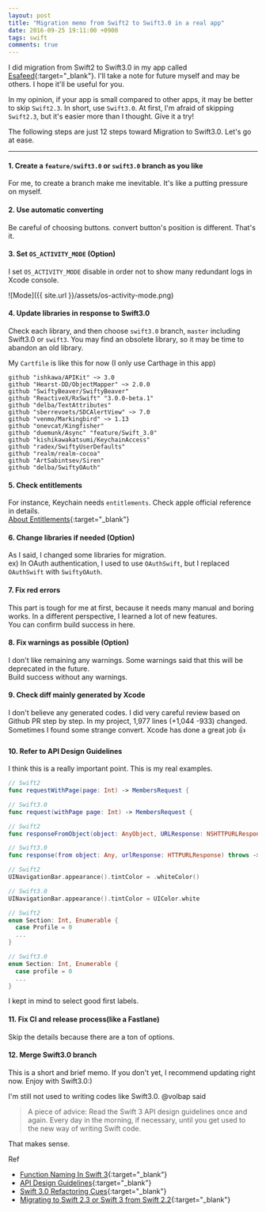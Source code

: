 ```yaml
---
layout: post
title: "Migration memo from Swift2 to Swift3.0 in a real app"
date: 2016-09-25 19:11:00 +0900
tags: swift
comments: true
---
```


I did migration from Swift2 to Swift3.0 in my app called [Esafeed](https://itunes.apple.com/us/app/esafeed-for-esa.io/id1111901482?mt=8){:target="_blank"}. I'll take a note for future myself and may be others. I hope it'll be useful for you.

In my opinion, if your app is small compared to other apps, it may be better to skip `Swift2.3`. In short, use `Swift3.0`.
At first, I'm afraid of skipping `Swift2.3`, but it's easier more than I thought. Give it a try!

The following steps are just 12 steps toward Migration to Swift3.0. Let's go at ease.

---

#### 1. Create a `feature/swift3.0` or `swift3.0` branch as you like

For me, to create a branch make me inevitable. It's like a putting pressure on myself.

#### 2. Use automatic converting

Be careful of choosing buttons. convert button's position is different. That's it.

#### 3. Set `OS_ACTIVITY_MODE` (Option)

I set `OS_ACTIVITY_MODE` disable in order not to show many redundant logs in Xcode console.

![Mode]({{ site.url }}/assets/os-activity-mode.png)

#### 4. Update libraries in response to Swift3.0

Check each library, and then choose `swift3.0` branch, `master` including Swift3.0 or `swift3`.
You may find an obsolete library, so it may be time to abandon an old library.

My `Cartfile` is like this for now (I only use Carthage in this app)  

```
github "ishkawa/APIKit" ~> 3.0
github "Hearst-DD/ObjectMapper" ~> 2.0.0
github "SwiftyBeaver/SwiftyBeaver"
github "ReactiveX/RxSwift" "3.0.0-beta.1"
github "delba/TextAttributes"
github "sberrevoets/SDCAlertView" ~> 7.0
github "venmo/Markingbird" ~> 1.13
github "onevcat/Kingfisher"
github "duemunk/Async" "feature/Swift_3.0"
github "kishikawakatsumi/KeychainAccess"
github "radex/SwiftyUserDefaults"
github "realm/realm-cocoa"
github "ArtSabintsev/Siren"
github "delba/SwiftyOAuth"
```

#### 5. Check entitlements

For instance, Keychain needs `entitlements`. Check apple official reference in details.  
[About Entitlements](https://developer.apple.com/library/content/documentation/Miscellaneous/Reference/EntitlementKeyReference/Chapters/AboutEntitlements.html){:target="_blank"}

#### 6. Change libraries if needed (Option)

As I said, I changed some libraries for migration.  
ex) In OAuth authentication, I used to use `OAuthSwift`, but I replaced `OAuthSwift` with `SwiftyOAuth`.

#### 7. Fix red errors

This part is tough for me at first, because it needs many manual and boring works. In a different perspective, I learned a lot of new features.  
You can confirm build success in here.

#### 8. Fix warnings as possible (Option)

I don't like remaining any warnings. Some warnings said that this will be deprecated in the future.  
Build success without any warnings.

#### 9. Check diff mainly generated by Xcode

I don't believe any generated codes. I did very careful review based on Github PR step by step. In my project, 1,977 lines (+1,044 -933) changed. Sometimes I found some strange convert. Xcode has done a great job :+1:

#### 10. Refer to API Design Guidelines

I think this is a really important point. This is my real examples.

```swift
// Swift2
func requestWithPage(page: Int) -> MembersRequest {

// Swift3.0
func request(withPage page: Int) -> MembersRequest {

// Swift2
func responseFromObject(object: AnyObject, URLResponse: NSHTTPURLResponse) -> Response? {

// Swift3.0
func response(from object: Any, urlResponse: HTTPURLResponse) throws -> Status {

// Swift2
UINavigationBar.appearance().tintColor = .whiteColor()

// Swift3.0
UINavigationBar.appearance().tintColor = UIColor.white

// Swift2
enum Section: Int, Enumerable {
  case Profile = 0
  ...
}

// Swift3.0
enum Section: Int, Enumerable {
  case profile = 0
  ...
}
```

I kept in mind to select good first labels.

#### 11. Fix CI and release process(like a Fastlane)

Skip the details because there are a ton of options.

#### 12. Merge Swift3.0 branch

This is a short and brief memo. If you don't yet, I recommend updating right now. Enjoy with Swift3.0:)

I'm still not used to writing codes like Swift3.0. @volbap said

> A piece of advice: Read the Swift 3 API design guidelines once and again. Every day in the morning, if necessary, until you get used to the new way of writing Swift code.

That makes sense.

Ref  
- [Function Naming In Swift 3](http://inaka.net/blog/2016/09/16/function-naming-in-swift-3/){:target="_blank"}  
- [API Design Guidelines](https://swift.org/documentation/api-design-guidelines/){:target="_blank"}  
- [Swift 3.0 Refactoring Cues](https://www.natashatherobot.com/swift-3-0-refactoring-cues/){:target="_blank"}  
- [Migrating to Swift 2.3 or Swift 3 from Swift 2.2](https://swift.org/migration-guide/){:target="_blank"}  
